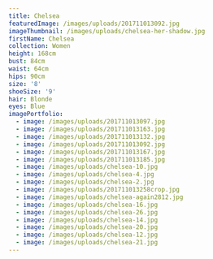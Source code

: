 ```yaml
---
title: Chelsea
featuredImage: /images/uploads/201711013092.jpg
imageThumbnail: /images/uploads/chelsea-her-shadow.jpg
firstName: Chelsea
collection: Women
height: 168cm
bust: 84cm
waist: 64cm
hips: 90cm
size: '8'
shoeSize: '9'
hair: Blonde
eyes: Blue
imagePortfolio:
  - image: /images/uploads/201711013097.jpg
  - image: /images/uploads/201711013163.jpg
  - image: /images/uploads/201711013132.jpg
  - image: /images/uploads/201711013092.jpg
  - image: /images/uploads/201711013167.jpg
  - image: /images/uploads/201711013185.jpg
  - image: /images/uploads/chelsea-10.jpg
  - image: /images/uploads/chelsea-4.jpg
  - image: /images/uploads/chelsea-2.jpg
  - image: /images/uploads/201711013258crop.jpg
  - image: /images/uploads/chelsea-again2812.jpg
  - image: /images/uploads/chelsea-16.jpg
  - image: /images/uploads/chelsea-26.jpg
  - image: /images/uploads/chelsea-14.jpg
  - image: /images/uploads/chelsea-20.jpg
  - image: /images/uploads/chelsea-12.jpg
  - image: /images/uploads/chelsea-21.jpg
---
```


